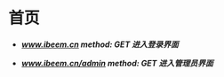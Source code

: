 # 首页

* _**www.ibeem.cn                         method: GET         进入登录界面**_

* _**www.ibeem.cn/admin            method: GET          进入管理员界面**_



